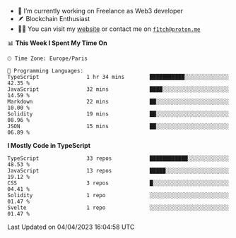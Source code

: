 - 🔭 I’m currently working on Freelance as Web3 developer
- 🪶 Blockchain Enthusiast
- 👨‍💻 You can visit my [website](https://f1tch.xyz) or contact me on [`f1tch@proton.me`](mailto:f1tch@proton.me)

<!--START_SECTION:waka-->
📊 **This Week I Spent My Time On** 

```text
🕑︎ Time Zone: Europe/Paris

💬 Programming Languages: 
TypeScript               1 hr 34 mins        ███████████░░░░░░░░░░░░░░   42.35 % 
JavaScript               32 mins             ████░░░░░░░░░░░░░░░░░░░░░   14.59 % 
Markdown                 22 mins             ██░░░░░░░░░░░░░░░░░░░░░░░   10.00 % 
Solidity                 19 mins             ██░░░░░░░░░░░░░░░░░░░░░░░   08.96 % 
JSON                     15 mins             ██░░░░░░░░░░░░░░░░░░░░░░░   06.89 % 
```

**I Mostly Code in TypeScript** 

```text
TypeScript               33 repos            ████████████░░░░░░░░░░░░░   48.53 % 
JavaScript               13 repos            █████░░░░░░░░░░░░░░░░░░░░   19.12 % 
CSS                      3 repos             █░░░░░░░░░░░░░░░░░░░░░░░░   04.41 % 
Solidity                 1 repo              ░░░░░░░░░░░░░░░░░░░░░░░░░   01.47 % 
Svelte                   1 repo              ░░░░░░░░░░░░░░░░░░░░░░░░░   01.47 % 
```




 Last Updated on 04/04/2023 16:04:58 UTC
<!--END_SECTION:waka-->
